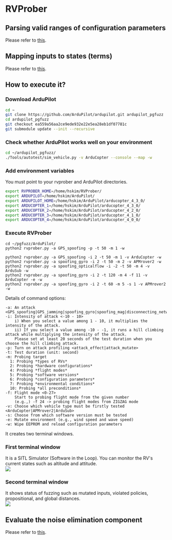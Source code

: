 # RVProber

## Parsing valid ranges of configuration parameters
Please refer to <a href="https://github.com/purseclab/PGFUZZ/tree/main/ArduPilot/xml_parse" target="_blank"> this</a>.

## Mapping inputs to states (terms)
Please refer to <a href="https://github.com/purseclab/PGFUZZ/tree/main/ArduPilot/Dynamic%20analysis" target="_blank"> this</a>.

## How to execute it?
### Download ArduPilot
```bash
cd ~
git clone https://github.com/ArduPilot/ardupilot.git ardupilot_pgfuzz
cd ardupilot_pgfuzz
git checkout ea559a56aa2ce9ede932e22e5ea28eb1df07781c
git submodule update --init --recursive
```

### Check whether ArduPilot works well on your environment
```bash
cd ~/ardupilot_pgfuzz/
./Tools/autotest/sim_vehicle.py -v ArduCopter --console --map -w
```

### Add environment variables
You must point to your rvprober and ArduPilot directories.
```bash
export RVPROBER_HOME=/home/hskim/RVProber/
export ARDUPILOT=/home/hskim/ArduPilot/
export ARDUPILOT_HOME=/home/hskim/ArduPilot/arducopter_4_3_0/
export ARDUCOPTER_1=/home/hskim/ArduPilot/arducopter_4_3_0/
export ARDUCOPTER_2=/home/hskim/ArduPilot/arducopter_4_2_0/
export ARDUCOPTER_3=/home/hskim/ArduPilot/arducopter_4_1_0/
export ARDUCOPTER_4=/home/hskim/ArduPilot/arducopter_4_0_0/
```

### Execute RVProber
```commandline
cd ~/pgfuzz/ArduPilot/
python2 rvprober.py -a GPS_spoofing -p -t 50 -m 1 -w
```
```commandline
python2 rvprober.py -a GPS_spoofing -i 2 -t 50 -m 1 -v ArduCopter -w
python2 rvprober.py -a spoofing_gyro -i 2 -t 50 -m 2 -v APMrover2 -w
python2 rvprober.py -a spoofing_opticalflow -i -2 -t 50 -m 4 -v ArduSub -w
python2 rvprober.py -a spoofing_gyro -i 2 -t 120 -m 4 -f 11 -v ArduCopter -e -w
python2 rvprober.py -a spoofing_gyro -i 2 -t 60 -m 5 -s 1 -v APMrover2 -w
```
Details of command options:
```commandline
-a: An attack <GPS_spoofing|GPS_jamming|spoofing_gyro|spoofing_mag|disconnecting_network|spoofing_opticalflow>
-i: Intensity of attack <-10 - 10>
    i) When you select a value among 1 - 10, it multiplies the intensity of the attack.  
    ii) If you select a value among -10 - -1, it runs a hill climbing attack while multiplying the intensity of the attack. 
    Please set at least 20 seconds of the test duration when you choose the hill climbing attack.
-p: Turn on attack profiling <attack_effect|attack_mutate>
-t: Test duration (unit: second)
-m: Probing target 
  1: Probing *types of RVs*
  2: Probing *hardware configurations*
  4: Probing *flight modes*
  5: Probing *software versions*
  6: Probing *configuration parameters*
  7: Probing *environmental conditions*
  10: Probing *all preconditions*
-f: Flight mode <0-27>
    Start to probing flight mode from the given number
    (e.g.,) -f 24 -> probing flight modes from ZIGZAG mode
-v: Choose which vehicle type must be firstly tested <ArduCopter|APMrover2|ArduSub>
-s: Choose from which software version must be tested
-e: Mutate environment (e.g., wind speed and wave speed)
-w: Wipe EEPROM and reload configuration parameters
```

It creates two terminal windows.

### First terminal window
It is a SITL Simulator (Software in the Loop). You can monitor the RV's current states such as altitude and attitude.<br>
<img src="https://github.com/purseclab/PGFUZZ/blob/main/ArduPilot/example/ArduPilot_ex1.jpg">

### Second terminal window
It shows status of fuzzing such as mutated inputs, violated policies, propositional, and global distances.<br>
<img src="https://github.com/purseclab/PGFUZZ/blob/main/ArduPilot/example/ArduPilot_ex2.jpg">


## Evaluate the noise elimination component
Please refer to <a href="https://github.com/purseclab/PGFUZZ/tree/main/ArduPilot/EEN" target="_blank"> this</a>.

